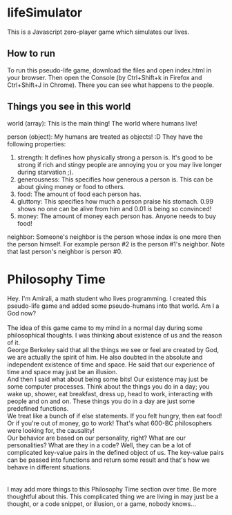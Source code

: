 # lifeSimulator
This is a Javascript zero-player game which simulates our lives.

## How to run
To run this pseudo-life game, download the files and open index.html in your browser. Then open the Console (by Ctrl+Shift+k in Firefox and Ctrl+Shift+J in Chrome). There you can see what happens to the people.

## Things you see in this world
world (array): This is the main thing! The world where humans live!

person (object): My humans are treated as objects! :D They have the following properties:
1) strength: It defines how physically strong a person is. It's good to be strong if rich and stingy people are annoying you or you may live longer during starvation ;).
2) generousness: This specifies how generous a person is. This can be about giving money or food to others.
3) food: The amount of food each person has.
4) gluttony: This specifies how much a person praise his stomach. 0.99 shows no one can be alive from him and 0.01 is being so convinced!
5) money: The amount of money each person has. Anyone needs to buy food!

neighbor: Someone's neighbor is the person whose index is one more then the person himself. For example person \#2 is the person \#1's neighbor. Note that last person's neighbor is person \#0.

# Philosophy Time
Hey. I'm Amirali, a math student who lives programming. I created this pseudo-life game and added some pseudo-humans into that world. Am I a God now?<br><br>
The idea of this game came to my mind in a normal day during some philosophical thoughts. I was thinking about existence of us and the reason of it.<br>
George Berkeley said that all the things we see or feel are created by God, we are actually the spirit of him. He also doubted in the absolute and independent existence of time and space. He said that our experience of time and space may just be an illusion.<br>
And then I said what about being some bits! Our existence may just be some computer processes. Think about the things you do in a day; you wake up, shower, eat breakfast, dress up, head to work, interacting with people and on and on. These things you do in a day are just some predefined functions.<br>
We treat like a bunch of if else statements. If you felt hungry, then eat food! Or if you're out of money, go to work! That's what 600-BC philosophers were looking for, the causality!<br>
Our behavior are based on our personality, right? What are our personalities? What are they in a code? Well, they can be a lot of complicated key-value pairs in the defined object of us. The key-value pairs can be passed into functions and return some result and that's how we behave in different situations.
<br><br><br>
I may add more things to this Philosophy Time section over time. Be more thoughtful about this. This complicated thing we are living in may just be a thought, or a code snippet, or illusion, or a game, nobody knows...
